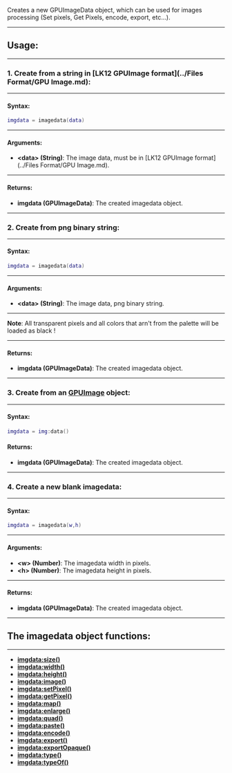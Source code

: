 Creates a new GPUImageData object, which can be used for images processing (Set pixels, Get Pixels, encode, export, etc...).

---

## Usage:

---

### 1. Create from a string in [LK12 GPUImage format](../Files Format/GPU Image.md):

---

#### Syntax:
```lua
imgdata = imagedata(data)
```

---

#### Arguments:

* **<data\> (String)**: The image data, must be in [LK12 GPUImage format](../Files Format/GPU Image.md).

---

#### Returns:

* **imgdata (GPUImageData)**: The created imagedata object.

---

### 2. Create from png binary string:

---

#### Syntax:
```lua
imgdata = imagedata(data)
```

---

#### Arguments:

* **<data\> (String)**: The image data, png binary string.

---

**Note**: All transparent pixels and all colors that arn't from the palette will be loaded as black !

---

#### Returns:

* **imgdata (GPUImageData)**: The created imagedata object.

---

### 3. Create from an [GPUImage](image.md) object:

---

#### Syntax:
```lua
imgdata = img:data()
```

#### Returns:

* **imgdata (GPUImageData)**: The created imagedata object.

---

### 4. Create a new blank imagedata:

---

#### Syntax:
```lua
imgdata = imagedata(w,h)
```

---

#### Arguments:

* **<w\> (Number)**: The imagedata width in pixels.
* **<h\> (Number)**: The imagedata height in pixels.

---

#### Returns:

* **imgdata (GPUImageData)**: The created imagedata object.

---

## The imagedata object functions:

---

* [**imgdata:size()**](imagedata.size.md)
* [**imgdata:width()**](imagedata.width.md)
* [**imgdata:height()**](imagedata.height.md)
* [**imgdata:image()**](imagedata.image.md)
* [**imgdata:setPixel()**](imagedata.setPixel.md)
* [**imgdata:getPixel()**](imagedata.getPixel.md)
* [**imgdata:map()**](imagedata.map.md)
* [**imgdata:enlarge()**](imagedata.enlarge.md)
* [**imgdata:quad()**](imagedata.quad.md)
* [**imgdata:paste()**](imagedata.paste.md)
* [**imgdata:encode()**](imagedata.encode.md)
* [**imgdata:export()**](imagedata.export.md)
* [**imgdata:exportOpaque()**](imagedata.exportOpaque.md)
* [**imgdata:type()**](imagedata.type.md)
* [**imgdata:typeOf()**](imagedata.typeOf.md)